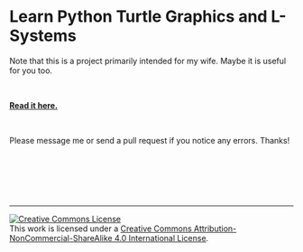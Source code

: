 # Learn Python Turtle Graphics and L-Systems

Note that this is a project primarily intended for my wife. Maybe it is useful for you too.

&nbsp;

__<a href="turtle.md">Read it here.</a>__

&nbsp;

Please message me or send a pull request if you notice any errors. Thanks!

&nbsp;

&nbsp;

&nbsp;

---

<a rel="license" href="http://creativecommons.org/licenses/by-nc-sa/4.0/"><img alt="Creative Commons License" style="border-width:0" src="https://i.creativecommons.org/l/by-nc-sa/4.0/88x31.png" /></a><br />This work is licensed under a <a rel="license" href="http://creativecommons.org/licenses/by-nc-sa/4.0/">Creative Commons Attribution-NonCommercial-ShareAlike 4.0 International License</a>.
